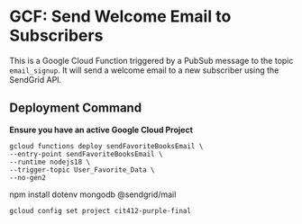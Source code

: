 # GCF: Send Welcome Email to Subscribers

This is a Google Cloud Function triggered by a PubSub message to the topic `email_signup`. It will send a welcome email to a new subscriber using the SendGrid API.


## Deployment Command
**Ensure you have an active Google Cloud Project**
```
gcloud functions deploy sendFavoriteBooksEmail \
--entry-point sendFavoriteBooksEmail \
--runtime nodejs18 \
--trigger-topic User_Favorite_Data \
--no-gen2

```
npm install dotenv mongodb @sendgrid/mail

```
gcloud config set project cit412-purple-final

```